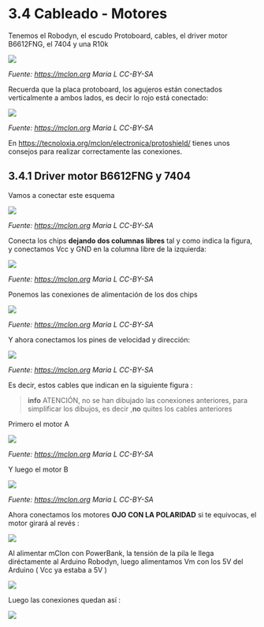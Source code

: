 # 3.4 Cableado - Motores

Tenemos el Robodyn, el escudo Protoboard, cables, el driver motor B6612FNG, el 7404 y una R10k

![](/assets/pezas3-914x1024.jpg)

_Fuente: https://mclon.org Maria L CC-BY-SA_

Recuerda que la placa protoboard, los agujeros están conectados verticalmente a ambos lados, es decir lo rojo está conectado:

![](/assets/protoshield2-204x300.png)

_Fuente: https://mclon.org Maria L CC-BY-SA_

En https://tecnoloxia.org/mclon/electronica/protoshield/ tienes unos consejos para realizar correctamente las conexiones.

## 3.4.1 Driver motor B6612FNG y 7404

Vamos a conectar este esquema

![](/assets/ProtoShield_1_esq_corrixido.png)

_Fuente: https://mclon.org Maria L CC-BY-SA_

Conecta los chips **dejando dos columnas libres** tal y como indica la figura, y conectamos Vcc y GND en la columna libre de la izquierda:

![](/assets/Protoshield1-300x255.png)

_Fuente: https://mclon.org Maria L CC-BY-SA_

Ponemos las conexiones de alimentación de los dos chips

![](/assets/alimentdrivermotor.jpg)

_Fuente: https://mclon.org Maria L CC-BY-SA_

Y ahora conectamos los pines de velocidad y dirección:

![](/assets/ProtoShield_3_esq1-e1535918627421.png)

_Fuente: https://mclon.org Maria L CC-BY-SA_

Es decir, estos cables que indican en la siguiente figura :

>**info** ATENCIÓN, no se han dibujado las conexiones anteriores, para simplificar los dibujos, es decir ,**no** quites los cables anteriores

Primero el motor A

![](/assets/ProtoShield_3_frit1.png)

_Fuente: https://mclon.org Maria L CC-BY-SA_

Y luego el motor B

![](/assets/ProtoShield_3_frit2.png)

_Fuente: https://mclon.org Maria L CC-BY-SA_

Ahora conectamos los motores **OJO CON LA POLARIDAD** si te equivocas, el motor girará al revés :

![](/assets/conexionmotor.jpg)

Al alimentar mClon con PowerBank, la tensión de la pila le llega diréctamente al Arduino Robodyn, luego alimentamos Vm con los 5V del Arduino ( Vcc ya estaba a 5V )

![](/assets/powerbank_esquema-fixed.png)

Luego las conexiones quedan así :

![](/assets/finaldriver.jpg)
